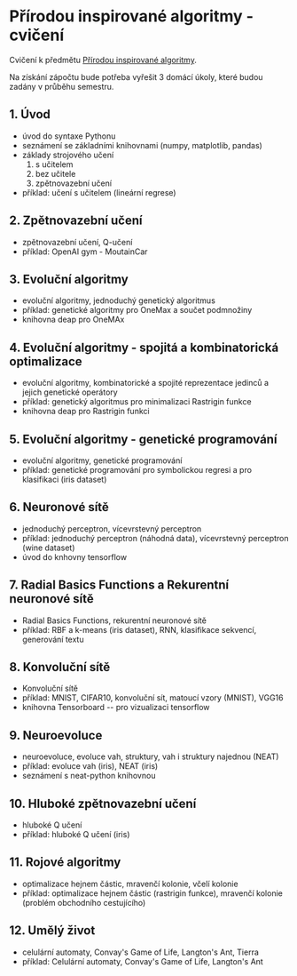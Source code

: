 # Přírodou inspirované algoritmy - cvičení

Cvičení k předmětu [Přírodou inspirované algoritmy](https://martinpilat.com/cs/prirodou-inspirovane-algoritmy).

Na získání zápočtu bude potřeba vyřešit 3 domácí úkoly, které budou zadány v průběhu semestru.

## 1. Úvod
- úvod do syntaxe Pythonu
- seznámení se základními knihovnami (numpy, matplotlib, pandas)
- základy strojového učení 
  1. s učitelem 
  2. bez učitele
  3. zpětnovazební učení
- příklad: učení s učitelem (lineární regrese)

## 2. Zpětnovazební učení
- zpětnovazební učení, Q-učení
- příklad: OpenAI gym - MoutainCar

## 3. Evoluční algoritmy
- evoluční algoritmy, jednoduchý genetický algoritmus
- příklad: genetické algoritmy pro OneMax a součet podmnožiny
- knihovna deap pro OneMAx

## 4. Evoluční algoritmy - spojitá a kombinatorická optimalizace
- evoluční algoritmy, kombinatorické a spojité reprezentace jedinců a jejich genetické operátory
- příklad: genetický algoritmus pro minimalizaci Rastrigin funkce
- knihovna deap pro Rastrigin funkci

## 5. Evoluční algoritmy - genetické programování
- evoluční algoritmy, genetické programování
- příklad: genetické programování pro symbolickou regresi a pro klasifikaci (iris dataset)

## 6. Neuronové sítě
- jednoduchý perceptron, vícevrstevný perceptron
- příklad: jednoduchý perceptron (náhodná data), vícevrstevný perceptron (wine dataset)
- úvod do knhovny tensorflow

## 7. Radial Basics Functions a Rekurentní neuronové sítě
- Radial Basics Functions, rekurentní neuronové sítě
- příklad: RBF a k-means (iris dataset), RNN, klasifikace sekvencí, generování textu

## 8. Konvoluční sítě
- Konvoluční sítě
- příklad: MNIST, CIFAR10, konvoluční sít, matoucí vzory (MNIST), VGG16
- knihovna Tensorboard -- pro vizualizaci tensorflow

## 9. Neuroevoluce
- neuroevoluce, evoluce vah, struktury, vah i struktury najednou (NEAT)
- příklad: evoluce vah (iris), NEAT (iris)
- seznámení s neat-python knihovnou

## 10. Hluboké zpětnovazební učení
- hluboké Q učení
- příklad: hluboké Q učení (iris)

## 11. Rojové algoritmy
- optimalizace hejnem částic, mravenčí kolonie, včelí kolonie
- příklad: optimalizace hejnem částic (rastrigin funkce), mravenčí kolonie (problém obchodního cestujícího)

## 12. Umělý život
- celulární automaty, Convay's Game of Life, Langton's Ant, Tierra
- příklad: Celulární automaty, Convay's Game of Life, Langton's Ant
